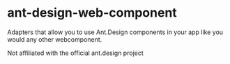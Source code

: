 # ant-design-web-component
Adapters that allow you to use Ant.Design components in your app like you would any other webcomponent.

Not affiliated with the official ant.design project
